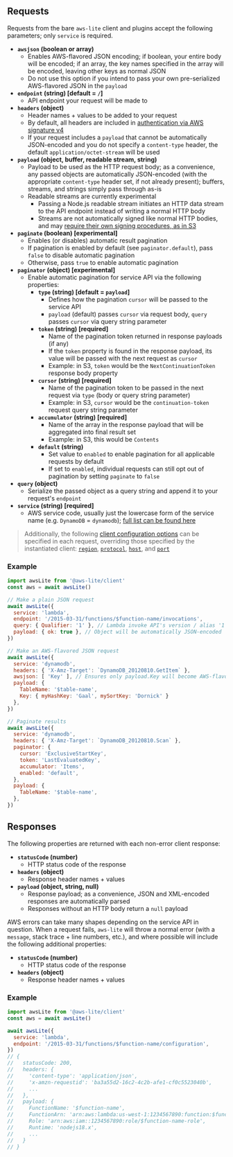 ## Requests

Requests from the bare `aws-lite` client and plugins accept the following parameters; only `service` is required.

- **`awsjson` (boolean or array)**
  - Enables AWS-flavored JSON encoding; if boolean, your entire body will be encoded; if an array, the key names specified in the array will be encoded, leaving other keys as normal JSON
  - Do not use this option if you intend to pass your own pre-serialized AWS-flavored JSON in the `payload`
- **`endpoint` (string) [default = `/`]**
  - API endpoint your request will be made to
- **`headers` (object)**
  - Header names + values to be added to your request
  - By default, all headers are included in [authentication via AWS signature v4](https://docs.aws.amazon.com/AmazonS3/latest/API/sig-v4-authenticating-requests.html)
  - If your request includes a `payload` that cannot be automatically JSON-encoded and you do not specify a `content-type` header, the default `application/octet-stream` will be used
- **`payload` (object, buffer, readable stream, string)**
  - Payload to be used as the HTTP request body; as a convenience, any passed objects are automatically JSON-encoded (with the appropriate `content-type` header set, if not already present); buffers, streams, and strings simply pass through as-is
  - Readable streams are currently experimental
    - Passing a Node.js readable stream initiates an HTTP data stream to the API endpoint instead of writing a normal HTTP body
    - Streams are not automatically signed like normal HTTP bodies, and may [require their own signing procedures, as in S3](https://docs.aws.amazon.com/AmazonS3/latest/API/sigv4-streaming.html)
- **`paginate` (boolean) [experimental]**
  - Enables (or disables) automatic result pagination
  - If pagination is enabled by default (see `paginator.default`), pass `false` to disable automatic pagination
  - Otherwise, pass `true` to enable automatic pagination
- **`paginator` (object) [experimental]**
  - Enable automatic pagination for service API via the following properties:
    - **`type` (string) [default = `payload`]**
      - Defines how the pagination `cursor` will be passed to the service API
      - `payload` (default) passes `cursor` via request body, `query` passes `cursor` via query string parameter
    - **`token` (string) [required]**
      - Name of the pagination token returned in response payloads (if any)
      - If the `token` property is found in the response payload, its value will be passed with the next request as `cursor`
      - Example: in S3, `token` would be the `NextContinuationToken` response body property
    - **`cursor` (string) [required]**
      - Name of the pagination token to be passed in the next request via `type` (body or query string parameter)
      - Example: in S3, `cursor` would be the `continuation-token` request query string parameter
    - **`accumulator` (string) [required]**
      - Name of the array in the response payload that will be aggregated into final result set
      - Example: in S3, this would be `Contents`
    - **`default` (string)**
      - Set value to `enabled` to enable pagination for all applicable requests by default
      - If set to `enabled`, individual requests can still opt out of pagination by setting `paginate` to `false`
- **`query` (object)**
  - Serialize the passed object as a query string and append it to your request's `endpoint`
- **`service` (string) [required]**
  - AWS service code, usually just the lowercase form of the service name (e.g. `DynamoDB` = `dynamodb`); [full list can be found here](src/services.js)

> Additionally, the following [client configuration options](/configuration) can be specified in each request, overriding those specified by the instantiated client: [`region`](/configuration), [`protocol`](/configuration), [`host`](/configuration), and [`port`](/configuration)


### Example

```js
import awsLite from '@aws-lite/client'
const aws = await awsLite()

// Make a plain JSON request
await awsLite({
  service: 'lambda',
  endpoint: '/2015-03-31/functions/$function-name/invocations',
  query: { Qualifier: '1' }, // Lambda invoke API's version / alias '1'
  payload: { ok: true }, // Object will be automatically JSON-encoded
})

// Make an AWS-flavored JSON request
await awsLite({
  service: 'dynamodb',
  headers: { 'X-Amz-Target': `DynamoDB_20120810.GetItem` },
  awsjson: [ 'Key' ], // Ensures only payload.Key will become AWS-flavored JSON
  payload: {
    TableName: '$table-name',
    Key: { myHashKey: 'Gaal', mySortKey: 'Dornick' }
  },
})

// Paginate results
await awsLite({
  service: 'dynamodb',
  headers: { 'X-Amz-Target': `DynamoDB_20120810.Scan` },
  paginator: {
    cursor: 'ExclusiveStartKey',
    token: 'LastEvaluatedKey',
    accumulator: 'Items',
    enabled: 'default',
  },
  payload: {
    TableName: '$table-name',
  },
})
```


## Responses

The following properties are returned with each non-error client response:

- **`statusCode` (number)**
  - HTTP status code of the response
- **`headers` (object)**
  - Response header names + values
- **`payload` (object, string, null)**
  - Response payload; as a convenience, JSON and XML-encoded responses are automatically parsed
  - Responses without an HTTP body return a `null` payload


AWS errors can take many shapes depending on the service API in question. When a request fails, `aws-lite` will throw a normal error (with a `message`, stack trace + line numbers, etc.), and where possible will include the following additional properties:

- **`statusCode` (number)**
  - HTTP status code of the response
- **`headers` (object)**
  - Response header names + values


### Example

```js
import awsLite from '@aws-lite/client'
const aws = await awsLite()

await awsLite({
  service: 'lambda',
  endpoint: '/2015-03-31/functions/$function-name/configuration',
})
// {
//   statusCode: 200,
//   headers: {
//     'content-type': 'application/json',
//     'x-amzn-requestid': 'ba3a55d2-16c2-4c2b-afe1-cf0c5523040b',
//     ...
//   },
//   payload: {
//     FunctionName: '$function-name',
//     FunctionArn: 'arn:aws:lambda:us-west-1:1234567890:function:$function-name',
//     Role: 'arn:aws:iam::1234567890:role/$function-name-role',
//     Runtime: 'nodejs18.x',
//     ...
//   }
// }
```
